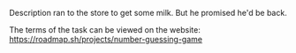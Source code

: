 Description ran to the store to get some milk. But he promised he'd be back.

The terms of the task can be viewed on the website: https://roadmap.sh/projects/number-guessing-game
